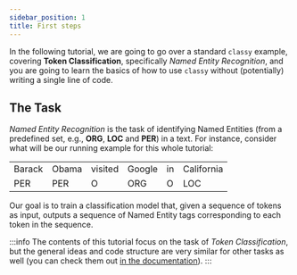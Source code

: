 ```yaml
---
sidebar_position: 1
title: First steps
---
```


In the following tutorial, we are going to go over a standard `classy` example, covering **Token Classification**, specifically
*Named Entity Recognition*, and you are going to learn the basics of how to use `classy` without (potentially) writing a single line of code.

## The Task

*Named Entity Recognition* is the task of identifying Named Entities (from a predefined set, e.g., **ORG**, **LOC** and **PER**) in a text.
For instance, consider what will be our running example for this whole tutorial:


<table>
<tr style={{textAlign: 'center'}}>
    <td>Barack</td>
    <td>Obama</td>
    <td>visited</td>
    <td>Google</td>
    <td>in</td>
    <td>California</td>
</tr>
<tr style={{textAlign: 'center'}}>
    <td>PER</td>
    <td>PER</td>
    <td>O</td>
    <td>ORG</td>
    <td>O</td>
    <td>LOC</td>
</tr>
</table>

Our goal is to train a classification model that, given a sequence of tokens as input,
outputs a sequence of Named Entity tags corresponding to each token in the sequence.


:::info
The contents of this tutorial focus on the task of *Token Classification*, but the general ideas and code structure are
very similar for other tasks as well (you can check them out [in the documentation](/docs/reference-manual/tasks-and-formats)).
:::

